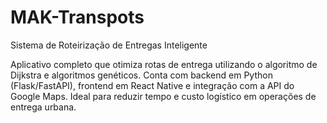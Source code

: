 # MAK-Transpots
Sistema de Roteirização de Entregas Inteligente <br>
<p>Aplicativo completo que otimiza rotas de entrega utilizando o algoritmo de Dijkstra e algoritmos genéticos. Conta com backend em Python (Flask/FastAPI), frontend em React Native e integração com a API do Google Maps. Ideal para reduzir tempo e custo logístico em operações de entrega urbana.</p>
